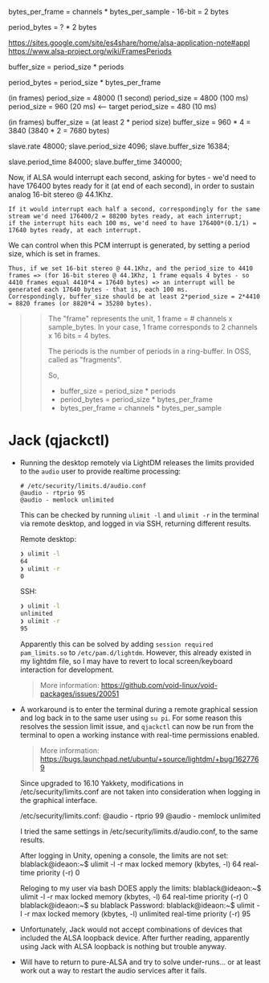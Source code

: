 bytes_per_frame = channels * bytes_per_sample
    - 16-bit = 2 bytes


period_bytes = ? * 2 bytes


https://sites.google.com/site/es4share/home/alsa-application-note#appl
https://www.alsa-project.org/wiki/FramesPeriods


buffer_size = period_size * periods

period_bytes = period_size * bytes_per_frame

(in frames)
period_size = 48000 (1 second)
period_size = 4800 (100 ms)
period_size = 960 (20 ms) <-- target
period_size = 480 (10 ms)

(in frames)
buffer_size = (at least 2 * period size)
buffer_size = 960 * 4 = 3840  (3840 * 2 = 7680 bytes)


slave.rate            48000;
slave.period_size     4096;
slave.buffer_size     16384;

slave.period_time     84000;
slave.buffer_time     340000;



Now, if ALSA would interrupt each second, asking for bytes - we'd need to have 176400 bytes ready for it (at end of each second), in order to sustain analog 16-bit stereo @ 44.1Khz.

    If it would interrupt each half a second, correspondingly for the same stream we'd need 176400/2 = 88200 bytes ready, at each interrupt;
    if the interrupt hits each 100 ms, we'd need to have 176400*(0.1/1) = 17640 bytes ready, at each interrupt.


We can control when this PCM interrupt is generated, by setting a period size, which is set in frames.

    Thus, if we set 16-bit stereo @ 44.1Khz, and the period_size to 4410 frames => (for 16-bit stereo @ 44.1Khz, 1 frame equals 4 bytes - so 4410 frames equal 4410*4 = 17640 bytes) => an interrupt will be generated each 17640 bytes - that is, each 100 ms.
    Correspondingly, buffer_size should be at least 2*period_size = 2*4410 = 8820 frames (or 8820*4 = 35280 bytes).


> > The "frame" represents the unit, 1 frame = # channels x sample_bytes.
> > In your case, 1 frame corresponds to 2 channels x 16 bits = 4 bytes.
> > 
> > The periods is the number of periods in a ring-buffer.  In OSS, called
> > as "fragments".
> > 
> > So,
> >  - buffer_size = period_size * periods
> >  - period_bytes = period_size * bytes_per_frame
> >  - bytes_per_frame = channels * bytes_per_sample 









# Jack (qjackctl)

- Running the desktop remotely via LightDM releases the limits provided to the `audio` user to provide realtime processing:

    ```
    # /etc/security/limits.d/audio.conf
    @audio - rtprio 95
    @audio - memlock unlimited
    ```

    This can be checked by running `ulimit -l` and `ulimit -r` in the terminal via remote desktop, and logged in via SSH, returning different results.

    Remote desktop:
    ```bash
    ❯ ulimit -l
    64
    ❯ ulimit -r
    0
    ```

    SSH:
    ```bash
    ❯ ulimit -l
    unlimited
    ❯ ulimit -r
    95
    ```

    Apparently this can be solved by adding `session required pam_limits.so` to `/etc/pam.d/lightdm`. However, this already existed in my lightdm file, so I may have to revert to local screen/keyboard interaction for development.

    > More information: <https://github.com/void-linux/void-packages/issues/20051>


- A workaround is to enter the terminal during a remote graphical session and log back in to the same user using `su pi`. For some reason this resolves the session limit issue, and `qjackctl` can now be run from the terminal to open a working instance with real-time permissions enabled.

    > More information: <https://bugs.launchpad.net/ubuntu/+source/lightdm/+bug/1627769>

    Since upgraded to 16.10 Yakkety, modifications in /etc/security/limits.conf are not taken into consideration when logging in the graphical interface.

    /etc/security/limits.conf:
    @audio - rtprio 99
    @audio - memlock unlimited

    I tried the same settings in /etc/security/limits.d/audio.conf, to the same results.

    After logging in Unity, opening a console, the limits are not set:
    blablack@ideaon:~$ ulimit -l -r
    max locked memory (kbytes, -l) 64
    real-time priority (-r) 0

    Reloging to my user via bash DOES apply the limits:
    blablack@ideaon:~$ ulimit -l -r
    max locked memory (kbytes, -l) 64
    real-time priority (-r) 0
    blablack@ideaon:~$ su blablack
    Password:
    blablack@ideaon:~$ ulimit -l -r
    max locked memory (kbytes, -l) unlimited
    real-time priority (-r) 95



- Unfortunately, Jack would not accept combinations of devices that included the ALSA loopback device. After further reading, apparently using Jack with ALSA loopback is nothing but trouble anyway.

- Will have to return to pure-ALSA and try to solve under-runs... or at least work out a way to restart the audio services after it fails.